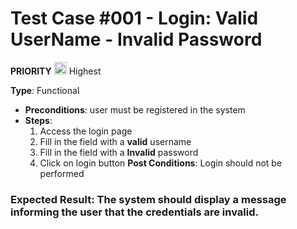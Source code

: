 # Test Case #001 - Login: Valid UserName - Invalid Password

 **PRIORITY** <img src="https://i.postimg.cc/y6bMbpH8/ta2.png" width="20"/> Highest

**Type**: Functional
- **Preconditions**: user must be registered in the system
- **Steps**:
  1. Access the login page
  2. Fill in the field with a **valid** username
  3. Fill in the field with a **Invalid** password
  4. Click on login button
  **Post Conditions**: Login should not be performed

### **Expected Result**: The system should display a message informing the user that the credentials are invalid.